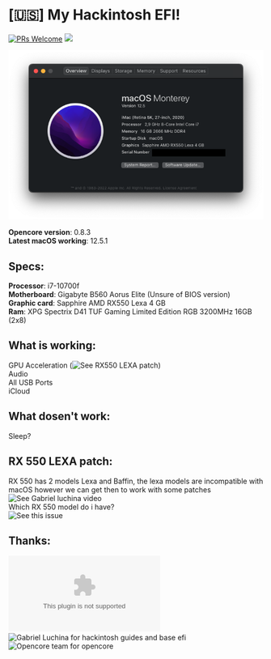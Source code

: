 # [🇺🇸] My Hackintosh EFI!
[![PRs Welcome](https://img.shields.io/badge/PRs-welcome-brightgreen.svg?style=flat-square)](https://makeapullrequest.com) ![](https://camo.githubusercontent.com/67eb7c8b1ed6c9019f25d5ac1331577db2b42f15303a452aa91e94fc4565019a/68747470733a2f2f696d672e736869656c64732e696f2f7374617469632f76312e7376673f6c6162656c3d436f6e747269627574696f6e73266d6573736167653d57656c636f6d6526636f6c6f723d303035396233267374796c653d666c61742d737175617265)

![About](https://raw.githubusercontent.com/ina-lol/B560-Elite-Hackintosh-EFI/main/Images/Screen%20Shot%202022-07-26%20at%2023.44.13.png)

**Opencore version**: 0.8.3<br>
**Latest macOS working**: 12.5.1

## Specs:

**Processor**: i7-10700f<br>
**Motherboard**: Gigabyte B560 Aorus Elite (Unsure of BIOS version)<br>
**Graphic card**: Sapphire AMD RX550 Lexa 4 GB<br>
**Ram**: XPG Spectrix D41 TUF Gaming Limited Edition RGB 3200MHz 16GB (2x8)<br>

## What is working:

GPU Acceleration (![See RX550 LEXA patch]())<br>
Audio<br>
All USB Ports<br>
iCloud<br>

## What dosen't work:

Sleep?

## RX 550 LEXA patch:

RX 550 has 2 models Lexa and Baffin, the lexa models are incompatible with macOS however we can get then to work with some patches
![See Gabriel luchina video](https://www.youtube.com/watch?v=mSnqjKFXbBg)<br>
Which RX 550 model do i have?<br> 
![See this issue](https://github.com/dortania/bugtracker/issues/129)

## Thanks:

![Apple for macOS](apple.com)<br>
![Gabriel Luchina for hackintosh guides and base efi](https://www.youtube.com/watch?v=mSnqjKFXbBg)<br>
![Opencore team for opencore](https://dortania.github.io/getting-started/)<br>
